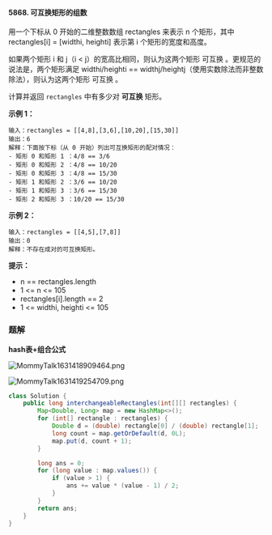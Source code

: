 #### 5868. 可互换矩形的组数

用一个下标从 0 开始的二维整数数组 rectangles 来表示 n 个矩形，其中 rectangles[i] = [widthi, heighti] 表示第 i 个矩形的宽度和高度。

如果两个矩形 i 和 j（i < j）的宽高比相同，则认为这两个矩形 可互换 。更规范的说法是，两个矩形满足 widthi/heighti == widthj/heightj（使用实数除法而非整数除法），则认为这两个矩形 可互换 。

计算并返回 `rectangles` 中有多少对 **可互换** 矩形。

**示例 1：**

```shell
输入：rectangles = [[4,8],[3,6],[10,20],[15,30]]
输出：6
解释：下面按下标（从 0 开始）列出可互换矩形的配对情况：
- 矩形 0 和矩形 1 ：4/8 == 3/6
- 矩形 0 和矩形 2 ：4/8 == 10/20
- 矩形 0 和矩形 3 ：4/8 == 15/30
- 矩形 1 和矩形 2 ：3/6 == 10/20
- 矩形 1 和矩形 3 ：3/6 == 15/30
- 矩形 2 和矩形 3 ：10/20 == 15/30
```

**示例 2：**

```shell
输入：rectangles = [[4,5],[7,8]]
输出：0
解释：不存在成对的可互换矩形。
```

**提示：**

* n == rectangles.length
* 1 <= n <= 105
* rectangles[i].length == 2
* 1 <= widthi, heighti <= 105

### 题解

**hash表+组合公式**

![MommyTalk1631418909464.png](http://gitlab.wsh-study.com/xp-study/LeeteCode/blob/master/数据结构/基础数据结构/Hash表/images/可互换矩形的组数/1.jpg)

![MommyTalk1631419254709.png](http://gitlab.wsh-study.com/xp-study/LeeteCode/blob/master/数据结构/基础数据结构/Hash表/images/可互换矩形的组数/2.jpg)

```java
class Solution {
    public long interchangeableRectangles(int[][] rectangles) {
        Map<Double, Long> map = new HashMap<>();
        for (int[] rectangle : rectangles) {
            Double d = (double) rectangle[0] / (double) rectangle[1];
            long count = map.getOrDefault(d, 0L);
            map.put(d, count + 1);
        }

        long ans = 0;
        for (long value : map.values()) {
            if (value > 1) {
                ans += value * (value - 1) / 2;
            }
        }
        return ans;
    }
}
```

